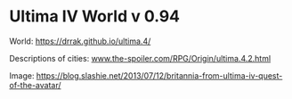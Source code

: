 # Ultima IV World v 0.94
World: https://drrak.github.io/ultima.4/

Descriptions of cities: www.the-spoiler.com/RPG/Origin/ultima.4.2.html

Image: https://blog.slashie.net/2013/07/12/britannia-from-ultima-iv-quest-of-the-avatar/
